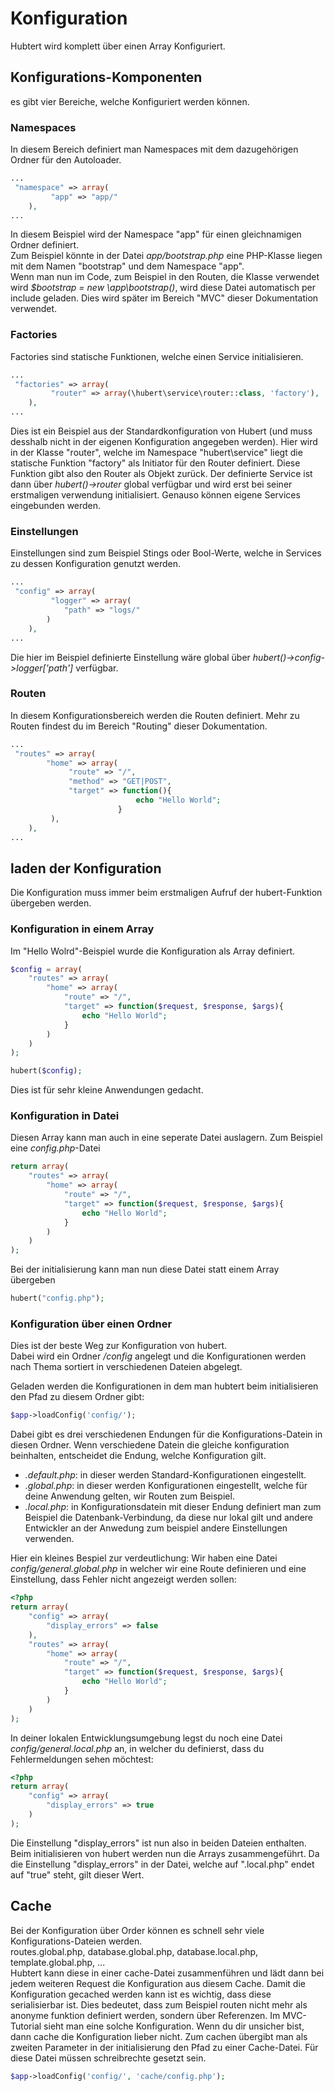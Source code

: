 # Konfiguration

Hubtert wird komplett über einen Array Konfiguriert. 

## Konfigurations-Komponenten

es gibt vier Bereiche, welche Konfiguriert werden können.

### Namespaces

In diesem Bereich definiert man Namespaces mit dem dazugehörigen Ordner für den Autoloader.

```php
...
 "namespace" => array(
         "app" => "app/"
    ),
...
```

In diesem Beispiel wird der Namespace "app" für einen gleichnamigen Ordner definiert.    
Zum Beispiel könnte in der Datei _app/bootstrap.php_ eine PHP-Klasse liegen mit dem Namen "bootstrap" und dem Namespace "app".    
Wenn man nun im Code, zum Beispiel in den Routen, die Klasse verwendet wird _$bootstrap = new \app\bootstrap()_, wird diese Datei automatisch per include geladen.
Dies wird später im Bereich "MVC" dieser Dokumentation verwendet.

### Factories

Factories sind statische Funktionen, welche einen Service initialisieren.
```php
...
 "factories" => array(
         "router" => array(\hubert\service\router::class, 'factory'),
    ),
...
```
Dies ist ein Beispiel aus der Standardkonfiguration von Hubert (und muss desshalb nicht in der eigenen Konfiguration angegeben werden).
Hier wird in der Klasse "router", welche im Namespace "hubert\service" liegt die statische Funktion "factory" als Initiator für den Router definiert.
Diese Funktion gibt also den Router als Objekt zurück.
Der definierte Service ist dann über _hubert()->router_ global verfügbar und wird erst bei seiner erstmaligen verwendung initialisiert.
Genauso können eigene Services eingebunden werden.

### Einstellungen

Einstellungen sind zum Beispiel Stings oder Bool-Werte, welche in Services zu dessen Konfiguration genutzt werden.

```php
...
 "config" => array(
         "logger" => array(
            "path" => "logs/"
        )
    ),
...
```
Die hier im Beispiel definierte Einstellung wäre global über _hubert()->config->logger['path']_ verfügbar.

### Routen

In diesem Konfigurationsbereich werden die Routen definiert. Mehr zu Routen findest du im Bereich "Routing" dieser Dokumentation.
```php
...
 "routes" => array(
        "home" => array(
             "route" => "/", 
             "method" => "GET|POST", 
             "target" => function(){
                            echo "Hello World";
                        }
         ),
    ),
...
```


## laden der Konfiguration

Die Konfiguration muss immer beim erstmaligen Aufruf der hubert-Funktion übergeben werden.

### Konfiguration in einem Array

Im "Hello Wolrd"-Beispiel wurde die Konfiguration als Array definiert.
```php
$config = array(
    "routes" => array(
        "home" => array(
            "route" => "/", 
            "target" => function($request, $response, $args){
                echo "Hello World";
            }
        )
    )
);

hubert($config);
```
Dies ist für sehr kleine Anwendungen gedacht.

### Konfiguration in Datei
Diesen Array kann man auch in eine seperate Datei auslagern.
Zum Beispiel eine _config.php_-Datei
```php
return array(
    "routes" => array(
        "home" => array(
            "route" => "/", 
            "target" => function($request, $response, $args){
                echo "Hello World";
            }
        )
    )
);
```

Bei der initialisierung kann man nun diese Datei statt einem Array übergeben
```php
hubert("config.php");
```


### Konfiguration über einen Ordner

Dies ist der beste Weg zur Konfiguration von hubert.    
Dabei wird ein Ordner _/config_ angelegt und die Konfigurationen werden nach Thema sortiert in verschiedenen Dateien abgelegt.

Geladen werden die Konfigurationen in dem man hubtert beim initialisieren den Pfad zu diesem Ordner gibt:
```php
$app->loadConfig('config/');
```    

Dabei gibt es drei verschiedenen Endungen für die Konfigurations-Datein in diesen Ordner.
Wenn verschiedene Datein die gleiche konfiguration beinhalten, entscheidet die Endung, welche Konfiguration gilt.
- _.default.php_: in dieser werden Standard-Konfigurationen eingestellt.
- _.global.php_: in dieser werden Konfigurationen eingestellt, welche für deine Anwendung gelten, wir Routen zum Beispiel.
- _.local.php_: in Konfigurationsdatein mit dieser Endung definiert man zum Beispiel die Datenbank-Verbindung, da diese nur lokal gilt und andere Entwickler an der Anwedung zum beispiel andere Einstellungen verwenden.

Hier ein kleines Bespiel zur verdeutlichung:
Wir haben eine Datei _config/general.global.php_ in welcher wir eine Route definieren und eine Einstellung, dass Fehler nicht angezeigt werden sollen:
```php
<?php
return array(
    "config" => array(
        "display_errors" => false
    ),
    "routes" => array(
        "home" => array(
            "route" => "/", 
            "target" => function($request, $response, $args){
                echo "Hello World";
            }
        )
    )
);
```

In deiner lokalen Entwicklungsumgebung legst du noch eine Datei _config/general.local.php_ an, in welcher du definierst, dass du Fehlermeldungen sehen möchtest:
```php
<?php
return array(
    "config" => array(
        "display_errors" => true
    )
);
```

Die Einstellung "display_errors" ist nun also in beiden Dateien enthalten. 
Beim initialisieren von hubert werden nun die Arrays zusammengeführt.
Da die Einstellung "display_errors" in der Datei, welche auf ".local.php" endet auf "true" steht, gilt dieser Wert.

## Cache

Bei der Konfiguration über Order können es schnell sehr viele Konfigurations-Dateien werden.    
routes.global.php, database.global.php, database.local.php, template.global.php, ...    
Hubtert kann diese in einer cache-Datei zusammenführen und lädt dann bei jedem weiteren Request die Konfiguration aus diesem Cache.
Damit die Konfiguration gecached werden kann ist es wichtig, dass diese serialisierbar ist.
Dies bedeutet, dass zum Beispiel routen nicht mehr als anonyme funktion definiert werden, sondern über Referenzen.
Im MVC-Tutorial sieht man eine solche Konfiguration.
Wenn du dir unsicher bist, dann cache die Konfiguration lieber nicht.
Zum cachen übergibt man als zweiten Parameter in der initialisierung den Pfad zu einer Cache-Datei.
Für diese Datei müssen schreibrechte gesetzt sein.

```php
$app->loadConfig('config/', 'cache/config.php');
```   